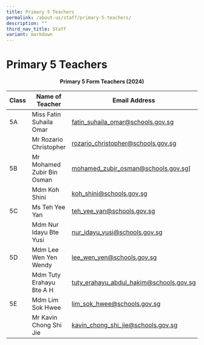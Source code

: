 ```yaml
---
title: Primary 5 Teachers
permalink: /about-us/staff/primary-5-teachers/
description: ""
third_nav_title: Staff
variant: markdown
---
```

# **Primary 5 Teachers**

<center><b>Primary 5 Form Teachers (2024)</b></center>

| Class 	|  Name of Teacher 	|  Email Address 	|
| ---	| ---	| ---	|
| 5A 	| Miss Fatin Suhaila Omar  	| [fatin_suhaila_omar@schools.gov.sg](mailto:fatin_suhaila_omar@schools.gov.sg) 	|
|  	| Mr Rozario Christopher  	| [rozario_christopher@schools.gov.sg](mailto:rozario_christopher@schools.gov.sg) 	|
| 5B 	| Mr Mohamed Zubir Bin Osman 	| [mohamed_zubir_osman@schools.gov.sg](mailto:mohamed_zubir_osman@schools.gov.sg)]	|
|  	| Mdm Koh Shini 	| [koh_shini@schools.gov.sg](mailto:koh_shini@schools.gov.sg) 	|
| 5C 	| Ms Teh Yee Yan   	| [teh_yee_yan@schools.gov.sg](mailto:teh_yee_yan@schools.gov.sg) 	|
|  	| Mdm Nur Idayu Bte Yusi 	| [nur_idayu_yusi@schools.gov.sg](mailto:nur_idayu_yusi@schools.gov.sg) 	|
| 5D 	| Mdm Lee Wen Yen Wendy 	|[lee_wen_yen@schools.gov.sg](mailto:lee_wen_yen@schools.gov.sg) 	|
|  	| Mdm Tuty Erahayu Bte A H  	| [tuty_erahayu_abdul_hakim@schools.gov.sg](mailto:tuty_erahayu_abdul_hakim@schools.gov.sg) 	|
| 5E 	| Mdm Lim Sok Hwee 	| [lim_sok_hwee@schools.gov.sg](mailto:lim_sok_hwee@schools.gov.sg) 	|
|  	| Mr Kavin Chong Shi Jie	| [kavin_chong_shi_jie@schools.gov.sg](mailto:kavin_chong_shi_jie@schools.gov.sg) 	|